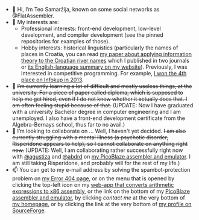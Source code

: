 - 👋 Hi, I’m Teo Samaržija, known on some social networks as @FlatAssembler.
- 👀 My interests are:
  - Professional interests: front-end development, low-level development, and compiler development (see the pinned repositories for examples of those).
  - Hobby interests: historical linguistics (particularly the names of places in Croatia, you can read [my paper about applying information theory to the Croatian river names](https://flatassembler.github.io/Karasica.doc) which I published in two journals or [its English-language summary on my website](https://teo-samarzija.users.sourceforge.net/#informatics_to_toponyms)). Previously, I was interested in competitive programming. For example, [I won the 4th place on Infokup in 2013](https://informatika.azoo.hr/natjecanje/dogadjaj/235/rezultati).
- 🌱 <del>I’m currently learning a lot of difficult and mostly useless things, at the university.
For a piece of paper called diploma, which is supposed to help me get hired, even if I do not know whether it actually does that. I am often feeling stupid because of that.</del> (UPDATE: Now I have graduated with a university Bachelor degree in computer engineering and I am unemployed. I also have a front-end development certificate from the Algebra-Bernays school, thus far to no avail.)
- 💞️ I’m looking to collaborate on ... Well, I haven't yet decided. <del>I am also currently struggling with a mental illness (a psychotic disorder, Risperidone appears to help), so I cannot collaborate on anything right now.</del> (UPDATE: Well, I am collaborating rather successfully right now with [@agustiza](https://github.com/agustiza) and [@abdrd](https://github.com/abdrd) on [my PicoBlaze assembler and emulator](https://github.com/FlatAssembler/PicoBlaze_Simulator_in_JS.git). I am still taking Risperidone, and probably will for the rest of my life.)
- 📫 You can get to my e-mail address by solving the spambot-protection problem on [my Error 404 page](https://flatassembler.github.io/does_not_exist.html), or on the menu that is opened by clicking the top-left icon on my [web-app that converts arithmetic expressions to x86 assembly](https://flatassembler.github.io/compiler.html), or the link on the bottom of my [PicoBlaze assembler and emulator](https://flatassembler.github.io/PicoBlaze/PicoBlaze), by clicking *contact me* at the very bottom of [my homepage](https://flatassembler.github.io/), or by clicking the link at the very bottom of [my profile on SourceForge](https://teo-samarzija.users.sourceforge.net/#contact_me).

<!---
FlatAssembler/FlatAssembler is a ✨ special ✨ repository because its `README.md` (this file) appears on your GitHub profile.
You can click the Preview link to take a look at your changes.
--->
